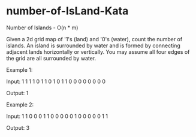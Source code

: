 # number-of-IsLand-Kata
 Number of Islands - O(n * m)

Given a 2d grid map of '1's (land) and '0's (water), count the number of islands. An island is surrounded by water and is formed by connecting adjacent lands horizontally or vertically. You may assume all four edges of the grid are all surrounded by water.

Example 1:

Input:
1 1 1 1 0
1 1 0 1 0
1 1 0 0 0
0 0 0 0 0

Output: 1

Example 2:

Input:
1 1 0 0 0
1 1 0 0 0
0 0 1 0 0
0 0 0 1 1

Output: 3
